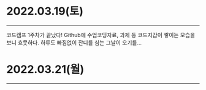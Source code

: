 # 2022.03.19(토)

---

코드캠프 1주차가 끝났다!
Github에 수업코딩자료, 과제 등 코드지갑이 쌓이는 모습을 보니 흐뭇하다.
하루도 빠짐없이 잔디를 심는 그날이 오기를...

# 2022.03.21(월)

---
